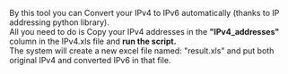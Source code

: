 By this tool you can Convert your IPv4 to IPv6 automatically (thanks to IP addressing python library).<br>
All you need to do is Copy your IPv4 addresses in the <b>"IPv4_addresses"</b> column in the IPv4.xls file and <b>run the script.</b><br>
The system will create a new excel file named: "result.xls" and put both original IPv4 and converted IPv6 in that file.<br>

